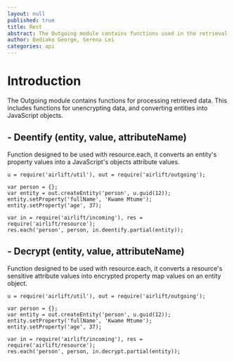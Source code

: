 ```yaml
---
layout: null
published: true
title: Rest
abstract: The Outgoing module contains functions used in the retrieval of data. Typically this is used when getting or collecting data from the datastore.
author: Bediako George, Serena Lei
categories: api
---
```


# Introduction
The Outgoing module contains functions for processing retrieved data.  This includes functions for unencrypting data, and converting entities into JavaScript objects.  

## - Deentify (entity, value, attributeName)
Function designed to be used with resource.each, it converts an entity's property values into a JavaScript's objects attribute values.

    u = require('airlift/util'), out = require('airlift/outgoing');
	
    var person = {};
    var entity = out.createEntity('person', u.guid(12));
    entity.setProperty('fullName', 'Kwame Mtume');
    entity.setProperty('age', 37);
    
    var in = require('airlift/incoming'), res = require('airlift/resource'); 
    res.each('person', person, in.deentify.partial(entity));
    
## - Decrypt (entity, value, attributeName)
Function designed to be used with resource.each, it converts a resource's sensitive attribute values into encrypted property map values on an entity object.

    u = require('airlift/util'), out = require('airlift/outgoing');
	
    var person = {};
    var entity = out.createEntity('person', u.guid(12));
    entity.setProperty('fullName', 'Kwame Mtume');
    entity.setProperty('age', 37);
    
    var in = require('airlift/incoming'), res = require('airlift/resource'); 
    res.each('person', person, in.decrypt.partial(entity));